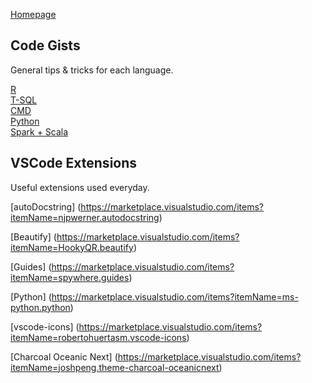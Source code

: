 [Homepage](https://yassin-eltahir.github.io/datadisco.github.io/)    

## Code Gists

General tips & tricks for each language.

[R](https://yassin-eltahir.github.io/datadisco.github.io/R%20Tips%20&%20Tricks)       
[T-SQL](https://yassin-eltahir.github.io/datadisco.github.io/TSQL%20Tips%20&%20Tricks)    
[CMD](https://yassin-eltahir.github.io/datadisco.github.io/Command%20Prompt%20Tips%20&%20Tricks)    
[Python](https://yassin-eltahir.github.io/datadisco.github.io/Python%20Tips%20&%20Tricks)    
[Spark + Scala](https://yassin-eltahir.github.io/datadisco.github.io/Spark%20&%20Scala%20Tips%20&%20Tricks)    


## VSCode Extensions

Useful extensions used everyday.

[autoDocstring]
(https://marketplace.visualstudio.com/items?itemName=njpwerner.autodocstring)

[Beautify]
(https://marketplace.visualstudio.com/items?itemName=HookyQR.beautify)

[Guides]
(https://marketplace.visualstudio.com/items?itemName=spywhere.guides)

[Python]
(https://marketplace.visualstudio.com/items?itemName=ms-python.python)

[vscode-icons]
(https://marketplace.visualstudio.com/items?itemName=robertohuertasm.vscode-icons)

[Charcoal Oceanic Next] (https://marketplace.visualstudio.com/items?itemName=joshpeng.theme-charcoal-oceanicnext)
